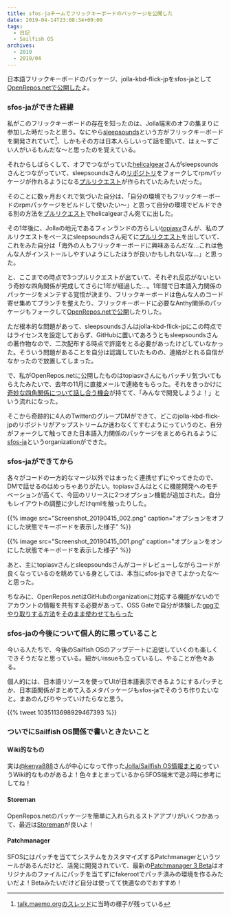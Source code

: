 ```yaml
---
title: sfos-jaチームでフリックキーボードのパッケージを公開した
date: 2019-04-14T23:08:34+09:00
tags:
  - 日記
  - Sailfish OS
archives:
  - 2019
  - 2019/04
---
```


日本語フリックキーボードのパッケージ、jolla-kbd-flick-jpをsfos-jaとして[OpenRepos.netで公開した](https://openrepos.net/content/sfosja/japanese-flick-keyboard)よ。

### sfos-jaができた経緯

私がこのフリックキーボードの存在を知ったのは、Jolla端末のオフの集まりに参加した時だったと思う。なにやら[sleepsounds](https://github.com/sleepsounds/)という方がフリックキーボードを開発されていて[^tmoのスレ]、しかもその方は日本人らしいって話を聞いて、はぇ〜すごい人がいるもんだな〜と思ったのを覚えている。

それからしばらくして、オフでつながっていた[helicalgear](https://github.com/helicalgear)さんがsleepsoundsさんとつながっていて、sleepsoundsさんの[リポジトリ](jolla-kbd-flick-jp)をフォークしてrpmパッケージが作れるようになる[プルリクエスト](https://github.com/sleepsounds/jolla-kbd-flick-jp/pull/5)が作られていたみたいだった。

そのことに数ヶ月おくれで気づいた自分は、「自分の環境でもフリックキーボードのrpmパッケージをビルドして使いたい〜」と思って自分の環境でビルドできる別の方法を[プルリクエスト](https://github.com/helicalgear/jolla-kbd-flick-jp/pull/1)でhelicalgearさん宛てに出した。

その1年後に、Jollaの地元であるフィンランドの方らしい[topiasv](https://github.com/topiasv)さんが、私のプルリクエストをベースにsleepsoundsさん宛てに[プルリクエスト](https://github.com/sleepsounds/jolla-kbd-flick-jp/pull/7)を出していて、これをみた自分は「海外の人もフリックキーボードに興味あるんだな…これは色んな人がインストールしやすいようにしたほうが良いかもしれないな…」と思った。

と、ここまでの時点で3つプルリクエストが出ていて、それぞれ反応がないという奇妙な四角関係が完成してさらに1年が経過した…。1年間で日本語入力関係のパッケージをメンテする覚悟が決まり、フリックキーボードは色んな人のコード寄せ集めてブランチを整えたり、フリックキーボードに必要なAnthy関係のパッケージもフォークして[OpenRepos.netで公開](https://openrepos.net/content/knokmki612/japanese-flick-keyboard-patch-fork)したりした。

ただ根本的な問題があって、sleepsoundsさんはjolla-kbd-flick-jpにこの時点ではライセンスを設定しておらず、GitHubに置いてあろうともsleepsoundsさんの著作物なので、二次配布する時点で許諾をとる必要があったけどしていなかった。そういう問題があることを自分は認識していたものの、連絡がとれる自信がなかったので放置してしまった。

で、私がOpenRepos.netに公開したものはtopiasvさんにもバッチリ気づいてもらえたみたいで、去年の11月に直接メールで連絡をもらった。それをきっかけに[奇妙な四角関係について話し合う機会](https://github.com/sleepsounds/jolla-kbd-flick-jp/pull/7#issuecomment-435059563)が持てて、「みんなで開発しようよ！」という流れになった。

そこから奇跡的に4人のTwitterのグループDMができて、どこのjolla-kbd-flick-jpのリポジトリがアップストリームか迷わなくてすむようにっていうのと、自分がフォークして触ってきた日本語入力関係のパッケージをまとめられるように[sfos-ja](https://github.com/sfos-ja/)というorganizationができた。

### sfos-jaができてから

各々がコードの一方的なマージ以外ではまったく連携せずにやってきたので、DMで話せるのはめっちゃありがたい。topiasvさんはとくに機能開発へのモチベーションが高くて、今回のリリースに2つオプション機能が追加された。自分もレイアウトの調整に少しだけqmlを触ったりした。

{{% image src="Screenshot_20190415_002.png" caption="オプションをオフにした状態でキーボードを表示した様子" %}}

{{% image src="Screenshot_20190415_001.png" caption="オプションをオンにした状態でキーボードを表示した様子" %}}

あと、主にtopiasvさんとsleepsoundsさんがコードレビューしながらコードが良くなっているのを眺めている身としては、本当にsfos-jaできてよかったな〜と思った。

ちなみに、OpenRepos.netはGitHubのorganizationに対応する機能がないのでアカウントの情報を共有する必要があって、OSS Gateで自分が体験した[gpgでやり取りする方法](https://github.com/oss-gate/resources/tree/master/account)を[そのまま使わせてもらった](https://github.com/sfos-ja/resources/)

### sfos-jaの今後について個人的に思っていること

今いる人たちで、今後のSailfish OSのアップデートに追従していくのも楽しくできそうだなと思っている。細かいissueも立っているし、やることが色々ある。

個人的には、日本語リソースを使ってUIが日本語表示できるようにするパッチとか、日本語関係がまとめて入るメタパッケージもsfos-jaでそのうち作りたいなと。まあのんびりやっていけたらなと思う。

{{% tweet 1035113698929467393 %}}

### ついでにSailfish OS関係で書いときたいこと

#### Wiki的なもの

実は[@kenya888](https://twitter.com/kenya888)さんが中心になって作った[Jolla/Sailfish OS情報まとめ](https://sites.google.com/site/jollausersjp/home)っていうWiki的なものがあるよ！色々まとまっているからSFOS端末で遊ぶ時に参考にしてね！

#### Storeman

OpenRepos.netのパッケージを簡単に入れられるストアアプリがいくつかあって、最近は[Storeman](https://openrepos.net/content/osetr/storeman)が良いよ！

#### Patchmanager

SFOSにはパッチを当ててシステムをカスタマイズするPatchmanagerというツールがあるんだけど、活発に開発されていて、最新の[Patchmanager 3 Beta](https://openrepos.net/content/patchmanager3beta/patchmanager-3-beta)はオリジナルのファイルにパッチを当てずにfakerootでパッチ済みの環境を作るみたいだよ！Betaみたいだけど自分は使ってて快適なのでおすすめ！

[^tmoのスレ]:[talk.maemo.orgのスレッド](https://talk.maemo.org/showthread.php?p=1472394#post1472394)に当時の様子が残っている
